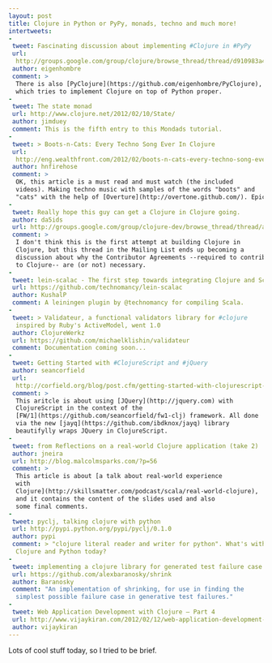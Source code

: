 ```yaml
---
layout: post
title: Clojure in Python or PyPy, monads, techno and much more!
intertweets: 
-
 tweet: Fascinating discussion about implementing #Clojure in #PyPy
 url:
  http://groups.google.com/group/clojure/browse_thread/thread/d910983a4c9ed3f5
 author: eigenhombre
 comment: >
  There is also [PyClojure](https://github.com/eigenhombre/PyClojure),
  which tries to implement Clojure on top of Python proper. 
-
 tweet: The state monad
 url: http://www.clojure.net/2012/02/10/State/
 author: jimduey
 comment: This is the fifth entry to this Mondads tutorial.
-
 tweet: > Boots-n-Cats: Every Techno Song Ever In Clojure
 url:
  http://eng.wealthfront.com/2012/02/boots-n-cats-every-techno-song-ever-in.html
 author: hnfirehose
 comment: >
  OK, this article is a must read and must watch (the included
  videos). Making techno music with samples of the words "boots" and
  "cats" with the help of [Overture](http://overtone.github.com/). Epic.
-
 tweet: Really hope this guy can get a Clojure in Clojure going.
 author: da5ids
 url: http://groups.google.com/group/clojure-dev/browse_thread/thread/a6e2753c1104b28c
 comment: >
  I don't think this is the first attempt at building Clojure in
  Clojure, but this thread in the Mailing List ends up becoming a
  discussion about why the Contributor Agreements --required to contribute
  to Clojure-- are (or not) necessary.
-
 tweet: lein-scalac - The first step towards integrating Clojure and Scala codebases?
 url: https://github.com/technomancy/lein-scalac
 author: KushalP
 comment: A leiningen plugin by @technomancy for compiling Scala.
-
 tweet: > Validateur, a functional validators library for #clojure
  inspired by Ruby's ActiveModel, went 1.0 
 author: ClojureWerkz
 url: https://github.com/michaelklishin/validateur
 comment: Documentation coming soon...
-
 tweet: Getting Started with #ClojureScript and #jQuery
 author: seancorfield
 url:
  http://corfield.org/blog/post.cfm/getting-started-with-clojurescript-and-jquery-and-fw-1
 comment: >
  This aritcle is about using [JQuery](http://jquery.com) with
  ClojureScript in the context of the
  [FW/1](https://github.com/seancorfield/fw1-clj) framework. All done
  via the new [jayq](https://github.com/ibdknox/jayq) library
  beautifylly wraps JQuery in ClojureScript.
-
 tweet: from Reflections on a real-world Clojure application (take 2)
 author: jneira
 url: http://blog.malcolmsparks.com/?p=56
 comment: >
  This article is about [a talk about real-world experience
  with
  Clojure](http://skillsmatter.com/podcast/scala/real-world-clojure),
  and it contains the content of the slides used and also 
  some final comments.
-
 tweet: pyclj, talking clojure with python
 url: http://pypi.python.org/pypi/pyclj/0.1.0
 author: pypi
 comment: > "clojure literal reader and writer for python". What's with
  Clojure and Python today?
-
 tweet: implementing a clojure library for generated test failure case shrinking
 url: https://github.com/alexbaranosky/shrink
 author: Baranosky
 comment: "An implementation of shrinking, for use in finding the
  simplest possible failure case in generative test failures."
-
 tweet: Web Application Development with Clojure – Part 4
 url: http://www.vijaykiran.com/2012/02/12/web-application-development-with-clojure-part-4/?utm_source=feedburner&utm_medium=feed&utm_campaign=Feed%3A+Vijaykirancom+%28VijayKiran.com%29
 author: vijaykiran 
---
```

Lots of cool stuff today, so I tried to be brief.
